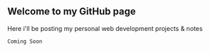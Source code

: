 ## Welcome to my GitHub page

Here i'll be posting my personal web development projects & notes 



```markdown
Coming Soon
```
